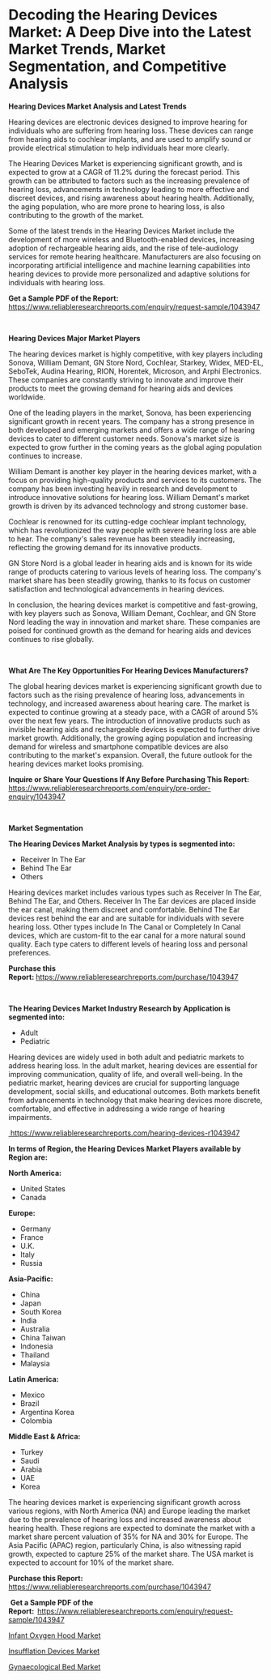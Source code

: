 <p><h1>Decoding the Hearing Devices Market: A Deep Dive into the Latest Market Trends, Market Segmentation, and Competitive Analysis</h1></p><p><strong>Hearing Devices Market Analysis and Latest Trends</strong></p>
<p><p>Hearing devices are electronic devices designed to improve hearing for individuals who are suffering from hearing loss. These devices can range from hearing aids to cochlear implants, and are used to amplify sound or provide electrical stimulation to help individuals hear more clearly.</p><p>The Hearing Devices Market is experiencing significant growth, and is expected to grow at a CAGR of 11.2% during the forecast period. This growth can be attributed to factors such as the increasing prevalence of hearing loss, advancements in technology leading to more effective and discreet devices, and rising awareness about hearing health. Additionally, the aging population, who are more prone to hearing loss, is also contributing to the growth of the market.</p><p>Some of the latest trends in the Hearing Devices Market include the development of more wireless and Bluetooth-enabled devices, increasing adoption of rechargeable hearing aids, and the rise of tele-audiology services for remote hearing healthcare. Manufacturers are also focusing on incorporating artificial intelligence and machine learning capabilities into hearing devices to provide more personalized and adaptive solutions for individuals with hearing loss.</p></p>
<p><strong>Get a Sample PDF of the Report:&nbsp;</strong> <a href="https://www.reliableresearchreports.com/enquiry/request-sample/1043947">https://www.reliableresearchreports.com/enquiry/request-sample/1043947</a></p>
<p>&nbsp;</p>
<p><strong>Hearing Devices Major Market Players</strong></p>
<p><p>The hearing devices market is highly competitive, with key players including Sonova, William Demant, GN Store Nord, Cochlear, Starkey, Widex, MED-EL, SeboTek, Audina Hearing, RION, Horentek, Microson, and Arphi Electronics. These companies are constantly striving to innovate and improve their products to meet the growing demand for hearing aids and devices worldwide.</p><p>One of the leading players in the market, Sonova, has been experiencing significant growth in recent years. The company has a strong presence in both developed and emerging markets and offers a wide range of hearing devices to cater to different customer needs. Sonova's market size is expected to grow further in the coming years as the global aging population continues to increase.</p><p>William Demant is another key player in the hearing devices market, with a focus on providing high-quality products and services to its customers. The company has been investing heavily in research and development to introduce innovative solutions for hearing loss. William Demant's market growth is driven by its advanced technology and strong customer base.</p><p>Cochlear is renowned for its cutting-edge cochlear implant technology, which has revolutionized the way people with severe hearing loss are able to hear. The company's sales revenue has been steadily increasing, reflecting the growing demand for its innovative products.</p><p>GN Store Nord is a global leader in hearing aids and is known for its wide range of products catering to various levels of hearing loss. The company's market share has been steadily growing, thanks to its focus on customer satisfaction and technological advancements in hearing devices.</p><p>In conclusion, the hearing devices market is competitive and fast-growing, with key players such as Sonova, William Demant, Cochlear, and GN Store Nord leading the way in innovation and market share. These companies are poised for continued growth as the demand for hearing aids and devices continues to rise globally.</p></p>
<p>&nbsp;</p>
<p><strong>What Are The Key Opportunities For Hearing Devices Manufacturers?</strong></p>
<p><p>The global hearing devices market is experiencing significant growth due to factors such as the rising prevalence of hearing loss, advancements in technology, and increased awareness about hearing care. The market is expected to continue growing at a steady pace, with a CAGR of around 5% over the next few years. The introduction of innovative products such as invisible hearing aids and rechargeable devices is expected to further drive market growth. Additionally, the growing aging population and increasing demand for wireless and smartphone compatible devices are also contributing to the market's expansion. Overall, the future outlook for the hearing devices market looks promising.</p></p>
<p><strong>Inquire or Share Your Questions If Any Before Purchasing This Report:</strong> <a href="https://www.reliableresearchreports.com/enquiry/pre-order-enquiry/1043947">https://www.reliableresearchreports.com/enquiry/pre-order-enquiry/1043947</a></p>
<p>&nbsp;</p>
<p><strong>Market Segmentation</strong></p>
<p><strong>The Hearing Devices Market Analysis by types is segmented into:</strong></p>
<p><ul><li>Receiver In The Ear</li><li>Behind The Ear</li><li>Others</li></ul></p>
<p><p>Hearing devices market includes various types such as Receiver In The Ear, Behind The Ear, and Others. Receiver In The Ear devices are placed inside the ear canal, making them discreet and comfortable. Behind The Ear devices rest behind the ear and are suitable for individuals with severe hearing loss. Other types include In The Canal or Completely In Canal devices, which are custom-fit to the ear canal for a more natural sound quality. Each type caters to different levels of hearing loss and personal preferences.</p></p>
<p><strong>Purchase this Report:&nbsp;</strong><a href="https://www.reliableresearchreports.com/purchase/1043947">https://www.reliableresearchreports.com/purchase/1043947</a></p>
<p>&nbsp;</p>
<p><strong>The Hearing Devices Market Industry Research by Application is segmented into:</strong></p>
<p><ul><li>Adult</li><li>Pediatric</li></ul></p>
<p><p>Hearing devices are widely used in both adult and pediatric markets to address hearing loss. In the adult market, hearing devices are essential for improving communication, quality of life, and overall well-being. In the pediatric market, hearing devices are crucial for supporting language development, social skills, and educational outcomes. Both markets benefit from advancements in technology that make hearing devices more discrete, comfortable, and effective in addressing a wide range of hearing impairments.</p></p>
<p><a href="https://www.reliableresearchreports.com/hearing-devices-r1043947">&nbsp;https://www.reliableresearchreports.com/hearing-devices-r1043947</a></p>
<p><strong>In terms of Region, the Hearing Devices Market Players available by Region are:</strong></p>
<p>
    <p> <strong> North America: </strong>
        <ul>
            <li>United States</li>
            <li>Canada</li>
        </ul>
        </p> 
    <p> <strong> Europe: </strong>
        <ul>
            <li>Germany</li>
            <li>France</li>
            <li>U.K.</li>
            <li>Italy</li>
            <li>Russia</li>
        </ul>
        </p> 
    <p> <strong> Asia-Pacific: </strong>
        <ul>
            <li>China</li>
            <li>Japan</li>
            <li>South Korea</li>
            <li>India</li>
            <li>Australia</li>
            <li>China Taiwan</li>
            <li>Indonesia</li>
            <li>Thailand</li>
            <li>Malaysia</li>
        </ul>
        </p> 
    <p> <strong> Latin America: </strong>
        <ul>
            <li>Mexico</li>
            <li>Brazil</li>
            <li>Argentina Korea</li>
            <li>Colombia</li>
        </ul>
        </p> 
    <p> <strong> Middle East & Africa: </strong>
        <ul>
            <li>Turkey</li>
            <li>Saudi</li>
            <li>Arabia</li>
            <li>UAE</li>
            <li>Korea</li>
        </ul>
    </p>
    </p>
<p><p>The hearing devices market is experiencing significant growth across various regions, with North America (NA) and Europe leading the market due to the prevalence of hearing loss and increased awareness about hearing health. These regions are expected to dominate the market with a market share percent valuation of 35% for NA and 30% for Europe. The Asia Pacific (APAC) region, particularly China, is also witnessing rapid growth, expected to capture 25% of the market share. The USA market is expected to account for 10% of the market share.</p></p>
<p><strong>Purchase this Report: </strong><a href="https://www.reliableresearchreports.com/purchase/1043947">https://www.reliableresearchreports.com/purchase/1043947</a></p>
<p>&nbsp;<strong>Get a Sample PDF of the Report:&nbsp;&nbsp;</strong><a href="https://www.reliableresearchreports.com/enquiry/request-sample/1043947">https://www.reliableresearchreports.com/enquiry/request-sample/1043947</a></p>
<p><strong></strong></p>
<p><p><a href="https://www.linkedin.com/pulse/infant-oxygen-hood-market-share-evolution-growth-trends-kocqe?trackingId=RrfbdAlpLEIZDTzFwD7u4w%3D%3D">Infant Oxygen Hood Market</a></p><p><a href="https://github.com/mabutironaldo/Market-Research-Report-List-4/blob/main/insufflation-devices-market.md">Insufflation Devices Market</a></p><p><a href="https://www.linkedin.com/pulse/gynaecological-bed-market-share-evolution-growth-trends-u20qe?trackingId=W8mHFpZfn0bpdP9AHinGrQ%3D%3D">Gynaecological Bed Market</a></p></p>